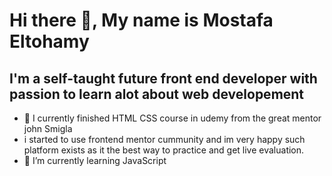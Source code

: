 <H1>                Hi there 👋,  My name is Mostafa Eltohamy </H1>
<h2>   I'm a self-taught future front end developer with passion to learn alot about web developement </h2>

     
- 🔭 I currently finished HTML CSS course in udemy from  the great mentor john Smigla  
- i started to use frontend mentor cummunity and im very happy such platform exists as it the best way to practice and get live evaluation.
- 🌱 I’m currently learning JavaScript 
<!-- 
**Eltohamy22/Eltohamy22** is a ✨ _special_ ✨ repository because its `README.md` (this file) appears on your GitHub profile.


- 
- 👯 I’m looking to collaborate on ...
- 🤔 I’m looking for help with ...
- 💬 Ask me about ...
- 📫 How to reach me: ...
- 😄 Pronouns: ...
- ⚡ Fun fact: ...
-->
